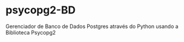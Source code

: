 # psycopg2-BD
Gerenciador de Banco de Dados Postgres através do Python usando a Biblioteca Psycopg2
